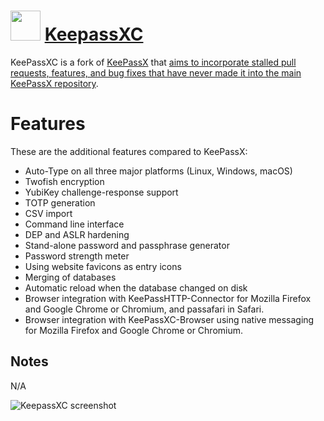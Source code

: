 # <img src="https://cdn.jsdelivr.net/gh/chocolatey-community/chocolatey-coreteampackages@4315dbe8325d644de2026206bdc5c16a11c1f5cc/icons/keepassxc.svg" width="48" height="48"/> [KeepassXC](https://chocolatey.org/packages/keepassxc)

KeePassXC is a fork of [KeePassX](https://www.keepassx.org/) that [aims to incorporate stalled pull requests, features, and bug fixes that have never made it into the main KeePassX repository](https://github.com/keepassxreboot/keepassx/issues/43).

# Features

These are the additional features compared to KeePassX:
- Auto-Type on all three major platforms (Linux, Windows, macOS)
- Twofish encryption
- YubiKey challenge-response support
- TOTP generation
- CSV import
- Command line interface
- DEP and ASLR hardening
- Stand-alone password and passphrase generator
- Password strength meter
- Using website favicons as entry icons
- Merging of databases
- Automatic reload when the database changed on disk
- Browser integration with KeePassHTTP-Connector for Mozilla Firefox and Google Chrome or Chromium, and passafari in Safari.
- Browser integration with KeePassXC-Browser using native messaging for Mozilla Firefox and Google Chrome or Chromium.

## Notes

N/A

![KeepassXC screenshot](https://cdn.rawgit.com/chocolatey/chocolatey-coreteampackages/f2cfda756d8ab847b9d65ce394de18c6a090666b/automatic/keepassxc/screenshot.png)
